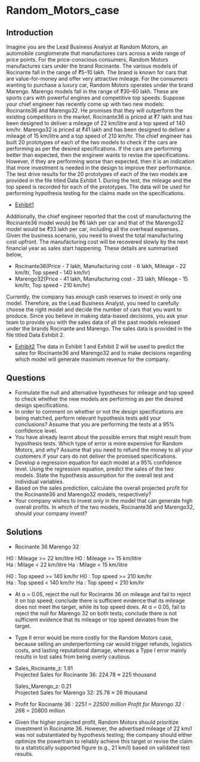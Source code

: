 # Random_Motors_case
## Introduction
Imagine you are the Lead Business Analyst at Random Motors, an automobile conglomerate that manufactures cars across a wide range of price points. For the price-conscious consumers, Random Motors manufactures cars under the brand Rocinante. The various models of Rocinante fall in the range of ₹5–10 lakh. The brand is known for cars that are value-for-money and offer very attractive mileage. For the consumers wanting to purchase a luxury car, Random Motors operates under the brand Marengo. Marengo models fall in the range of ₹30–60 lakh. These are sports cars with powerful engines and competitive top speeds.
Suppose your chief engineer has recently come up with two new models: Rocinante36 and Marengo32. He promises that they will outperform the existing competitors in the market.
Rocinante36 is priced at ₹7 lakh and has been designed to deliver a mileage of 22 km/litre and a top speed of 140 km/hr.
Marengo32 is priced at ₹41 lakh and has been designed to deliver a mileage of 15 km/litre and a top speed of 210 km/hr.
The chief engineer has built 20 prototypes of each of the two models to check if the cars are performing as per the desired specifications. If the cars are performing better than expected, then the engineer wants to revise the specifications. However, if they are performing worse than expected, then it is an indication that more investment is needed in the design to improve their performance. The test drive results for the 20 prototypes of each of the two models are provided in the file titled Data Exhibit 1. During the test, the mileage and the top speed is recorded for each of the prototypes. The data will be used for performing hypothesis testing for the claims made on the specifications.
- <a href="https://github.com/kumarnnaveen408/Quantitative_Techniques-Random_Motors-/blob/main/Exhibit%2B1%20(1).xlsx">Exhibit1</a>

Additionally, the chief engineer reported that the cost of manufacturing the Rocinante36 model would be ₹6 lakh per car and that of the Marengo32 model would be ₹33 lakh per car, including all the overhead expenses. Given the business scenario, you need to invest the total manufacturing cost upfront. The manufacturing cost will be recovered slowly by the next financial year as sales start happening. These details are summarised below,
- Rocinante36(Price - 7 lakh, Manufacturing cost - 6 lakh, Mileage - 22 km/ltr, Top speed - 140 km/hr)
- Marengo32(Price - 41 lakh, Manufacturing cost - 33 lakh, Mileage - 15 km/ltr, Top speed - 210 km/hr)
  
Currently, the company has enough cash reserves to invest in only one model. Therefore, as the Lead Business Analyst, you need to carefully choose the right model and decide the number of cars that you want to produce. Since you believe in making data-based decisions, you ask your team to provide you with the sales data of all the past models released under the brands Rocinante and Marengo. The sales data is provided in the file titled Data Exhibit 2.

- <a href="https://github.com/kumarnnaveen408/Quantitative_Techniques-Random_Motors-/blob/main/Exhibit%2B2.xlsx">Exhibit2</a>
The data in Exhibit 1 and Exhibit 2 will be used to predict the sales for Rocinante36 and Marengo32 and to make decisions regarding which model will generate maximum revenue for the company.
## Questions
- Formulate the null and alternative hypotheses for mileage and top speed to check whether the new models are performing as per the desired design specifications.
- In order to comment on whether or not the design specifications are being matched, perform relevant hypothesis tests add your conclusions? Assume that you are performing the tests at a 95% confidence level.
- You have already learnt about the possible errors that might result from hypothesis tests. Which type of error is more expensive for Random Motors, and why? Assume that you need to refund the money to all your customers if your cars do not deliver the promised specifications.
- Develop a regression equation for each model at a 95% confidence level. Using the regression equation, predict the sales of the two models. State the hypothesis assumption for the overall test and individual variables.
- Based on the sales prediction, calculate the overall projected profit for the Rocinante36 and Marengo32 models, respectively?
- Your company wishes to invest only in the model that can generate high overall profits. In which of the two models, Rocinante36 and Marengo32, should your company invest?

## Solutions
- Rocinante 36												         Marengo 32		
														
H0 :	Mileage  >= 22 km/litre									H0 :	Mileage >= 15 km/litre	
Ha  :	Milage < 22 km/litre										Ha  :	Milage < 15 km/litre	
																						
H0  :	Top speed >= 140 km/hr						      H0  :	Top speed >= 210 km/hr	
Ha  :	Top speed < 140 km/hr									  Ha  :	Top speed < 210 km/hr	
- At α = 0.05, reject the null for Rocinante 36 on mileage and fail to reject it on top speed; conclude there is sufficient evidence that its mileage does not meet the target, while its top speed does.​ 
At α = 0.05, fail to reject the null for Marengo 32 on both tests; conclude there is not sufficient evidence that its mileage or top speed deviates from the target.
- Type II error would be more costly for the Random Motors case, because selling an underperforming car would trigger refunds, logistics costs, and lasting reputational damage, whereas a Type I error mainly results in lost sales from being overly cautious.
- Sales_Rocinante_z:	1.91		
  Projected Sales for Rocinante 36:	224.78	≈  225 thousand
			
  Sales_Marengo_z:	0.21		
  Projected Sales for Marengo 32:	25.78	  ≈   26 thousand
- Profit for Rocinante 36 :			225*1 = 22500 million
  Profit for Marengo 32 :			  26*8 = 20800  million
- Given the higher projected profit, Random Motors should prioritize investment in Rocinante 36. However, the advertised mileage of 22 km/l was not substantiated by hypothesis testing; the company should either optimize the powertrain to reliably achieve this target or revise the claim to a statistically supported figure (e.g., 21 km/l) based on validated test results.



